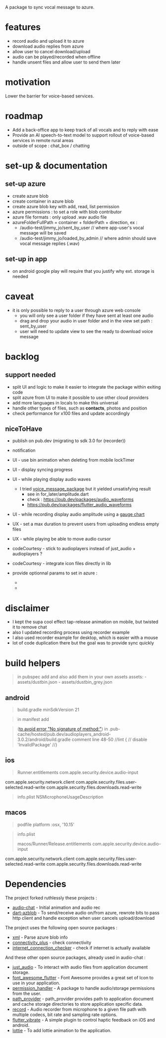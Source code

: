 A package to sync vocal message to azure.


# features
- record audio and upload it to azure
- download audio replies from azure 
- allow user to cancel download/upload
- audio can be played/recorded when offline
- handle unsent files and allow user to send them later

# motivation
Lower the barrier for voice-based services.

# roadmap
- Add a back-office app to keep track of all vocals and to reply with ease
- Provide an AI speech-to-text model to support rollout of voice-based services in remote rural areas
- outside of scope : chat_box / chatting

# set-up & documentation 
## set-up azure
- create azure blob
- create container in azure blob
- create azure blob key with add, read, list permission
- azure permissions : to set a role with blob contributor
- azure file formats : only upload .wav audio file
- azureFolderFullPath = container + folderPath + direction, ex : 
	- /audio-test/jimmy_jo/sent_by_user // where app-user's vocal message will be saved
	- /audio-test/jimmy_jo/loaded_by_admin // where admin should save vocal message replies (.wav)

## set-up in app
- on android google play will require that you justify why ext. storage is needed

# caveat
- it is only possible to reply to a user through azure web console 
  - you will only see a user folder if they have sent at least one audio
  - drag and drop your audio in user folder and in the view set path : sent_by_user
  - user will need to update view to see the ready to download voice message

# backlog
## support needed
- split UI and logic to make it easier to integrate the package within exiting code
- split azure from UI to make it possible to use other cloud providers
- add more languages in locals to make this universal
- handle other types of files, such as __contacts__, photos and position
- check performance for x100 files and update accordingly

## niceToHave
- publish on pub.dev (migrating to sdk 3.0 for (recorder))
- notification 
- UI - use bin animation when deleting from mobile lockTimer
- UI - display syncing progress
- UI - while playing display audio waves 
  - I tried [voice_message_package](https://pub.dev/packages/voice_message_package) but it yielded unsatisfying result
    - see in for_later/amplitude.dart
    - check : https://pub.dev/packages/audio_waveforms
    - https://pub.dev/packages/flutter_audio_waveforms
- UI - while recording display audio amplitude using a [gauge chart](https://github.com/GeekyAnts/GaugesFlutter)
- UX - set a max duration to prevent users from uploading endless empty files
- UX - while playing be able to move audio cursor
- codeCourtesy - stick to audioplayers instead of just_audio + audioplayers ?
- codeCourtesy - integrate icon files directly in lib

- provide optionnal params to set in azure :
	- <Content-Encoding />
	- <Content-Language />

# disclaimer
- I kept the supa cool effect tap-release animation on mobile, but twisted it to remove chat
- also I updated recording process using recorder example
- I also used recorder example for desktop, which is easier with a mouse
- lot of code duplication there but the goal was to provide sync quickly

# build helpers
> in pubspec add and also add them in your own assets
assets:
    - assets/dustbin.json
    - assets/dustbin_grey.json
## android 
> build.gradle
minSdkVersion 21
 
> in manifest add
<uses-permission android:name="android.permission.INTERNET"/>
<uses-permission android:name="android.permission.ACCESS_NETWORK_STATE" />
<uses-permission android:name="android.permission.RECORD_AUDIO" />
<uses-permission android:name="android.permission.VIBRATE" />

> ([to avoid error "No signature of method:"](https://stackoverflow.com/questions/76067863/no-signature-of-method-in-flutter-project))
> in .pub-cache/hosted/pub.dev/audioplayers_android-3.0.2/android/build.gradle
> comment line 48-50 
    //lint {
    //    disable 'InvalidPackage'
    //}
## ios
> Runner.entitlements
<key>com.apple.security.device.audio-input</key>
<true/>
<key>com.apple.security.network.client</key>
<true/>
<key>com.apple.security.files.user-selected.read-write</key>
<true/>
<key>com.apple.security.files.downloads.read-write</key>
<true/>

> info.plist
NSMicrophoneUsageDescription

## macos 
> podfile
platform :osx, '10.15'


> info.plist
> 
> macos/Runner/Release.entitlements
<key>com.apple.security.device.audio-input</key>
<true/>
<key>com.apple.security.network.client</key>
<true/>
<key>com.apple.security.files.user-selected.read-write</key>
<true/>
<key>com.apple.security.files.downloads.read-write</key>
<true/>

# Dependencies
The project forked ruthlessly these projects : 

- [audio-chat](https://github.com/thecodepapaya/audio-chat) - Initial animation and audio rec
- [dart-azblob](https://github.com/kkazuo/dart-azblob) - To send/receive audio on/from azure, rewrote bits to pass http client and handle exception when user cancels upload/download

The project uses the following open source packages :

- [xml](https://pub.dev/packages/xml) - Parse azure blob info
- [connectivity_plus](https://pub.dev/packages/connectivity_plus) - check connectivity
- [internet_connection_checker](https://pub.dev/packages/internet_connection_checker) - check if internet is actually available

And these other open source packages, already used in audio-chat :

- [just_audio](https://pub.dev/packages/just_audio) - To interact with audio files from application document storage.
- [font_awesome_flutter](https://pub.dev/packages/font_awesome_flutter) - Font Awesome provides a great set of Icon to use in your application.
- [permission_handler](https://pub.dev/packages/permission_handler) - A package to handle audio/storage permissions from the user.
- [path_provider](https://pub.dev/packages/path_provider) - path_provider provides path to application document and cache storage directories to store application specific data.
- [record](https://pub.dev/packages/record) - Audio recorder from microphone to a given file path with multiple codecs, bit rate and sampling rate options.
- [flutter_vibrate](https://pub.dev/packages/flutter_vibrate) - A simple plugin to control haptic feedback on iOS and android.
- [lottie](https://pub.dev/packages/lottie) - To add lottie animation to the application.
